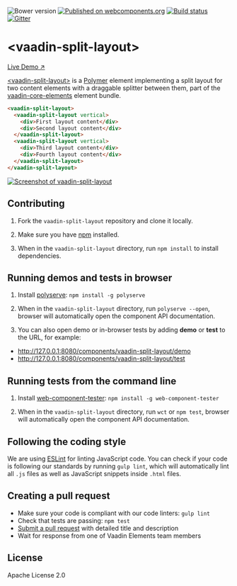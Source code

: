 ![Bower version](https://img.shields.io/bower/v/vaadin-split-layout.svg)
[![Published on webcomponents.org](https://img.shields.io/badge/webcomponents.org-published-blue.svg)](https://beta.webcomponents.org/element/vaadin/vaadin-split-layout)
[![Build status](https://travis-ci.org/vaadin/vaadin-split-layout.svg?branch=master)](https://travis-ci.org/vaadin/vaadin-split-layout)
[![Gitter](https://badges.gitter.im/Join%20Chat.svg)](https://gitter.im/vaadin/vaadin-core-elements?utm_source=badge&utm_medium=badge&utm_campaign=pr-badge)

# &lt;vaadin-split-layout&gt;

[Live Demo ↗](https://cdn.vaadin.com/vaadin-core-elements/master/vaadin-split-layout/demo/)

[&lt;vaadin-split-layout&gt;](https://vaadin.com/elements/-/element/vaadin-split-layout) is a  [Polymer](http://polymer-project.org) element implementing a split layout for two content elements with a draggable splitter between them, part of the [vaadin-core-elements](https://vaadin.com/elements) element bundle.

<!---
```
<custom-element-demo height="218">
  <template>
    <style>
     vaadin-split-layout {
       height: 200px;
     }
     vaadin-split-layout > div {
       font-family: sans-serif;
       background: #e0e0e0;
       display:flex;
       justify-content:center;
       align-items:center;
     }
    </style>
    <script src="../webcomponentsjs/webcomponents-lite.min.js"></script>
    <link rel="import" href="vaadin-split-layout.html">
    <next-code-block></next-code-block>
  </template>
</custom-element-demo>
```
-->
```html
<vaadin-split-layout>
  <vaadin-split-layout vertical>
    <div>First layout content</div>
    <div>Second layout content</div>
  </vaadin-split-layout>
  <vaadin-split-layout vertical>
    <div>Third layout content</div>
    <div>Fourth layout content</div>
  </vaadin-split-layout>
</vaadin-split-layout>
```

[<img src="https://raw.githubusercontent.com/vaadin/vaadin-split-layout/master/screenshot.png" alt="Screenshot of vaadin-split-layout">](https://vaadin.com/elements/-/element/vaadin-split-layout)


## Contributing

1. Fork the `vaadin-split-layout` repository and clone it locally.

1. Make sure you have [npm](https://www.npmjs.com/) installed.

1. When in the `vaadin-split-layout` directory, run `npm install` to install dependencies.


## Running demos and tests in browser

1. Install [polyserve](https://www.npmjs.com/package/polyserve): `npm install -g polyserve`

1. When in the `vaadin-split-layout` directory, run `polyserve --open`, browser will automatically open the component API documentation.

1. You can also open demo or in-browser tests by adding **demo** or **test** to the URL, for example:

  - http://127.0.0.1:8080/components/vaadin-split-layout/demo
  - http://127.0.0.1:8080/components/vaadin-split-layout/test


## Running tests from the command line

1. Install [web-component-tester](https://www.npmjs.com/package/web-component-tester): `npm install -g web-component-tester`

1. When in the `vaadin-split-layout` directory, run `wct` or `npm test`, browser will automatically open the component API documentation.


## Following the coding style

We are using [ESLint](http://eslint.org/) for linting JavaScript code. You can check if your code is following our standards by running `gulp lint`, which will automatically lint all `.js` files as well as JavaScript snippets inside `.html` files.


## Creating a pull request

  - Make sure your code is compliant with our code linters: `gulp lint`
  - Check that tests are passing: `npm test`
  - [Submit a pull request](https://www.digitalocean.com/community/tutorials/how-to-create-a-pull-request-on-github) with detailed title and description
  - Wait for response from one of Vaadin Elements team members


## License

Apache License 2.0
